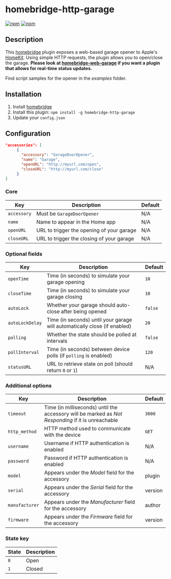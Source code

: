 # homebridge-http-garage

[![npm](https://img.shields.io/npm/v/homebridge-http-garage.svg)](https://www.npmjs.com/package/homebridge-http-garage) [![npm](https://img.shields.io/npm/dt/homebridge-http-garage.svg)](https://www.npmjs.com/package/homebridge-http-garage)

## Description

This [homebridge](https://github.com/nfarina/homebridge) plugin exposes a web-based garage opener to Apple's [HomeKit](http://www.apple.com/ios/home/). Using simple HTTP requests, the plugin allows you to open/close the garage. **Please look at [homebridge-web-garage](https://github.com/Tommrodrigues/homebridge-web-garage) if you want a plugin that allows for real-time status updates.**

Find script samples for the opener in the _examples_ folder.

## Installation

1. Install [homebridge](https://github.com/nfarina/homebridge#installation-details)
2. Install this plugin: `npm install -g homebridge-http-garage`
3. Update your `config.json`

## Configuration

```json
"accessories": [
     {
       "accessory": "GarageDoorOpener",
       "name": "Garage",
       "openURL": "http://myurl.com/open",
       "closeURL": "http://myurl.com/close"
     }
]
```

### Core
| Key | Description | Default |
| --- | --- | --- |
| `accessory` | Must be `GarageDoorOpener` | N/A |
| `name` | Name to appear in the Home app | N/A |
| `openURL` | URL to trigger the opening of your garage | N/A |
| `closeURL` | URL to trigger the closing of your garage | N/A |

### Optional fields
| Key | Description | Default |
| --- | --- | --- |
| `openTime` | Time (in seconds) to simulate your garage opening | `10` |
| `closeTime` | Time (in seconds) to simulate your garage closing | `10` |
| `autoLock` | Whether your garage should auto-close after being opened | `false` |
| `autoLockDelay` | Time (in seconds) until your garage will automatically close (if enabled) | `20` |
| `polling` | Whether the state should be polled at intervals | `false` |
| `pollInterval` | Time (in seconds) between device polls (if `polling` is enabled) | `120` |
| `statusURL` | URL to retrieve state on poll (should return `0` or `1`) | N/A |

### Additional options
| Key | Description | Default |
| --- | --- | --- |
| `timeout` | Time (in milliseconds) until the accessory will be marked as _Not Responding_ if it is unreachable | `3000` |
| `http_method` | HTTP method used to communicate with the device | `GET` |
| `username` | Username if HTTP authentication is enabled | N/A |
| `password` | Password if HTTP authentication is enabled | N/A |
| `model` | Appears under the _Model_ field for the accessory | plugin |
| `serial` | Appears under the _Serial_ field for the accessory | version |
| `manufacturer` | Appears under the _Manufacturer_ field for the accessory | author |
| `firmware` | Appears under the _Firmware_ field for the accessory | version |

### State key
| State | Description |
| --- | --- |
| `0` | Open |
| `1` | Closed |
